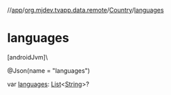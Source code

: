 //[app](../../../index.md)/[org.mjdev.tvapp.data.remote](../index.md)/[Country](index.md)/[languages](languages.md)

# languages

[androidJvm]\

@Json(name = &quot;languages&quot;)

var [languages](languages.md): [List](https://kotlinlang.org/api/latest/jvm/stdlib/kotlin.collections/-list/index.html)&lt;[String](https://kotlinlang.org/api/latest/jvm/stdlib/kotlin/-string/index.html)&gt;?
